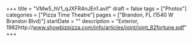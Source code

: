 +++
title = "VMw5_hV1_qJXFR4nJEn1.avif"
draft = false
tags = ["Photos"]
categories = ["Pizza Time Theatre"]
pages = ["Brandon, FL (1540 W Brandon Blvd)"]
startDate = ""
description = "Exterior, 1982http://www.showbizpizza.com/info/articles/joint/joint_82fortune.pdf"
+++
